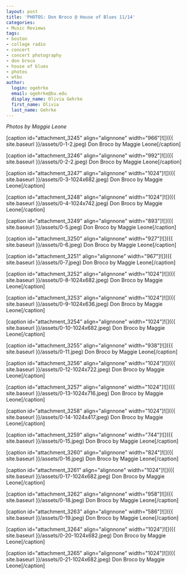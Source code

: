 ```yaml
---
layout: post
title: 'PHOTOS: Don Broco @ House of Blues 11/14'
categories:
- Music Reviews
tags:
- boston
- college radio
- concert
- concert photography
- don broco
- house of blues
- photos
- wtbu
author:
  login: ogehrke
  email: ogehrke@bu.edu
  display_name: Olivia Gehrke
  first_name: Olivia
  last_name: Gehrke
---
```

_Photos by Maggie Leone_

\[caption id="attachment\_3245" align="alignnone" width="966"\]![]({{ site.baseurl }}/assets/0-1-2.jpeg) Don Broco by Maggie Leone\[/caption\]

\[caption id="attachment\_3246" align="alignnone" width="992"\]![]({{ site.baseurl }}/assets/0-2-2.jpeg) Don Broco by Maggie Leone\[/caption\]

\[caption id="attachment\_3247" align="alignnone" width="1024"\]![]({{ site.baseurl }}/assets/0-3-1024x682.jpeg) Don Broco by Maggie Leone\[/caption\]

\[caption id="attachment\_3248" align="alignnone" width="1024"\]![]({{ site.baseurl }}/assets/0-4-1024x742.jpeg) Don Broco by Maggie Leone\[/caption\]

\[caption id="attachment\_3249" align="alignnone" width="893"\]![]({{ site.baseurl }}/assets/0-5.jpeg) Don Broco by Maggie Leone\[/caption\]

\[caption id="attachment\_3250" align="alignnone" width="927"\]![]({{ site.baseurl }}/assets/0-6.jpeg) Don Broco by Maggie Leone\[/caption\]

\[caption id="attachment\_3251" align="alignnone" width="967"\]![]({{ site.baseurl }}/assets/0-7.jpeg) Don Broco by Maggie Leone\[/caption\]

\[caption id="attachment\_3252" align="alignnone" width="1024"\]![]({{ site.baseurl }}/assets/0-8-1024x682.jpeg) Don Broco by Maggie Leone\[/caption\]

\[caption id="attachment\_3253" align="alignnone" width="1024"\]![]({{ site.baseurl }}/assets/0-9-1024x636.jpeg) Don Broco by Maggie Leone\[/caption\]

\[caption id="attachment\_3254" align="alignnone" width="1024"\]![]({{ site.baseurl }}/assets/0-10-1024x682.jpeg) Don Broco by Maggie Leone\[/caption\]

\[caption id="attachment\_3255" align="alignnone" width="938"\]![]({{ site.baseurl }}/assets/0-11.jpeg) Don Broco by Maggie Leone\[/caption\]

\[caption id="attachment\_3256" align="alignnone" width="1024"\]![]({{ site.baseurl }}/assets/0-12-1024x722.jpeg) Don Broco by Maggie Leone\[/caption\]

\[caption id="attachment\_3257" align="alignnone" width="1024"\]![]({{ site.baseurl }}/assets/0-13-1024x716.jpeg) Don Broco by Maggie Leone\[/caption\]

\[caption id="attachment\_3258" align="alignnone" width="1024"\]![]({{ site.baseurl }}/assets/0-14-1024x417.jpeg) Don Broco by Maggie Leone\[/caption\]

\[caption id="attachment\_3259" align="alignnone" width="744"\]![]({{ site.baseurl }}/assets/0-15.jpeg) Don Broco by Maggie Leone\[/caption\]

\[caption id="attachment\_3260" align="alignnone" width="824"\]![]({{ site.baseurl }}/assets/0-16.jpeg) Don Broco by Maggie Leone\[/caption\]

\[caption id="attachment\_3261" align="alignnone" width="1024"\]![]({{ site.baseurl }}/assets/0-17-1024x682.jpeg) Don Broco by Maggie Leone\[/caption\]

\[caption id="attachment\_3262" align="alignnone" width="958"\]![]({{ site.baseurl }}/assets/0-18.jpeg) Don Broco by Maggie Leone\[/caption\]

\[caption id="attachment\_3263" align="alignnone" width="586"\]![]({{ site.baseurl }}/assets/0-19.jpeg) Don Broco by Maggie Leone\[/caption\]

\[caption id="attachment\_3264" align="alignnone" width="1024"\]![]({{ site.baseurl }}/assets/0-20-1024x682.jpeg) Don Broco by Maggie Leone\[/caption\]

\[caption id="attachment\_3265" align="alignnone" width="1024"\]![]({{ site.baseurl }}/assets/0-21-1024x682.jpeg) Don Broco by Maggie Leone\[/caption\]